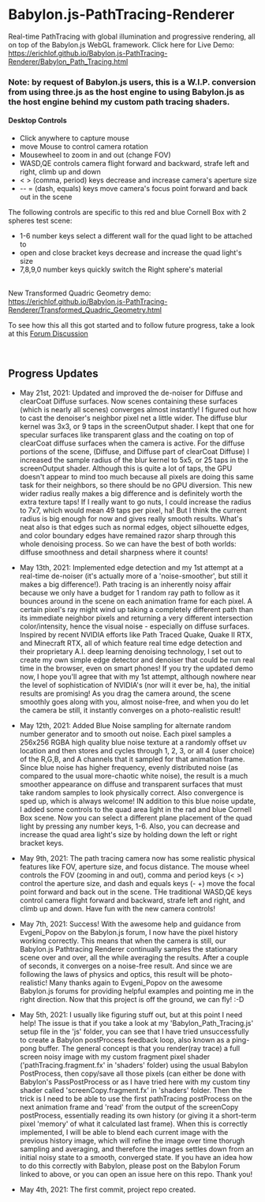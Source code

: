# Babylon.js-PathTracing-Renderer
Real-time PathTracing with global illumination and progressive rendering, all on top of the Babylon.js WebGL framework. Click here for Live Demo: https://erichlof.github.io/Babylon.js-PathTracing-Renderer/Babylon_Path_Tracing.html
<br>
<h3> Note: by request of Babylon.js users, this is a W.I.P. conversion from using three.js as the host engine to using Babylon.js as the host engine behind my custom path tracing shaders.</h3> 

<h4>Desktop Controls</h4>

* Click anywhere to capture mouse
* move Mouse to control camera rotation
* Mousewheel to zoom in and out (change FOV)
* WASD,QE controls camera flight forward and backward, strafe left and right, climb up and down
* < > (comma, period) keys decrease and increase camera's aperture size
* -- = (dash, equals) keys move camera's focus point forward and back out in the scene

The following controls are specific to this red and blue Cornell Box with 2 spheres test scene:
* 1-6 number keys select a different wall for the quad light to be attached to
* open and close bracket keys decrease and increase the quad light's size
* 7,8,9,0 number keys quickly switch the Right sphere's material
<br><br>

New Transformed Quadric Geometry demo: https://erichlof.github.io/Babylon.js-PathTracing-Renderer/Transformed_Quadric_Geometry.html 
<br>  

To see how this all this got started and to follow future progress, take a look at this [Forum Discussion](https://forum.babylonjs.com/t/path-tracing-in-babylonjs/11475/2)

<br>

<h2>Progress Updates</h2>

* May 21st, 2021: Updated and improved the de-noiser for Diffuse and clearCoat Diffuse surfaces.  Now scenes containing these surfaces (which is nearly all scenes) converges almost instantly!  I figured out how to cast the denoiser's neighbor pixel net a little wider.  The diffuse blur kernel was 3x3, or 9 taps in the screenOutput shader.  I kept that one for specular surfaces like transparent glass and the coating on top of clearCoat diffuse surfaces when the camera is active.  For the diffuse portions of the scene, (Diffuse, and Diffuse part of clearCoat Diffuse) I increased the sample radius of the blur kernel to 5x5, or 25 taps in the screenOutput shader.  Although this is quite a lot of taps, the GPU doesn't appear to mind too much because all pixels are doing this same task for their neighbors, so there should be no GPU diversion.  This new wider radius really makes a big difference and is definitely worth the extra texture taps!  If I really want to go nuts, I could increase the radius to 7x7, which would mean 49 taps per pixel, ha!  But I think the current radius is big enough for now and gives really smooth results.  What's neat also is that edges such as normal edges, object silhouette edges, and color boundary edges have remained razor sharp through this whole denoising process.  So we can have the best of both worlds: diffuse smoothness and detail sharpness where it counts!

* May 13th, 2021: Implemented edge detection and my 1st attempt at a real-time de-noiser (it's actually more of a 'noise-smoother', but still it makes a big difference!).  Path tracing is an inherently noisy affair because we only have a budget for 1 random ray path to follow as it bounces around in the scene on each animation frame for each pixel.  A certain pixel's ray might wind up taking a completely different path than its immediate neighbor pixels and returning a very different intersection color/intensity, hence the visual noise - especially on diffuse surfaces.  Inspired by recent NVIDIA efforts like Path Traced Quake, Quake II RTX, and Minecraft RTX, all of which feature real time edge detection and their proprietary A.I. deep learning denoising technology, I set out to create my own simple edge detector and denoiser that could be run real time in the browser, even on smart phones!  If you try the updated demo now, I hope you'll agree that with my 1st attempt, although nowhere near the level of sophistication of NVIDIA's (nor will it ever be, ha), the initial results are promising!  As you drag the camera around, the scene smoothly goes along with you, almost noise-free, and when you do let the camera be still, it instantly converges on a photo-realistic result! 

* May 12th, 2021: Added Blue Noise sampling for alternate random number generator and to smooth out noise.  Each pixel samples a 256x256 RGBA high quality blue noise texture at a randomly offset uv location and then stores and cycles through 1, 2, 3, or all 4 (user choice) of the R,G,B, and A channels that it sampled for that animation frame.  Since blue noise has higher frequency, evenly distributed noise (as compared to the usual more-chaotic white noise), the result is a much smoother appearance on diffuse and transparent surfaces that must take random samples to look physically correct.  Also convergence is sped up, which is always welcome!  IN addition to this blue noise update, I added some controls to the quad area light in the rad and blue Cornell Box scene.  Now you can select a different plane placement of the quad light by pressing any number keys, 1-6.  Also, you can decrease and increase the quad area light's size by holding down the left or right bracket keys. 

* May 9th, 2021: The path tracing camera now has some realistic physical features like FOV, aperture size, and focus distance.   The mouse wheel controls the FOV (zooming in and out), comma and period keys (< >) control the aperture size, and dash and equals keys (- +) move the focal point forward and back out in the scene.  THe traditional WASD,QE keys control camera flight forward and backward, strafe left and right, and climb up and down.  Have fun with the new camera controls!

* May 7th, 2021: Success!  With the awesome help and guidance from Evgeni_Popov on the Babylon.js forum, I now have the pixel history working correctly.  This means that when the camera is still, our Babylon.js Pathtracing Renderer continually samples the stationary scene over and over, all the while averaging the results.  After a couple of seconds, it converges on a noise-free result.  And since we are following the laws of physics and optics, this result will be photo-realistic!  Many thanks again to Evgeni_Popov on the awesome Babylon.js forums for providing helpful examples and pointing me in the right direction.  Now that this project is off the ground, we can fly! :-D

* May 5th, 2021: I usually like figuring stuff out, but at this point I need help!  The issue is that if you take a look at my 'Babylon_Path_Tracing.js' setup file in the 'js' folder, you can see that I have tried unsuccessfully to create a Babylon postProcess feedback loop, also known as a ping-pong buffer.  The general concept is that you render(ray trace) a full screen noisy image with my custom fragment pixel shader ('pathTracing.fragment.fx' in 'shaders' folder) using the usual Babylon PostProcess, then copy/save all those pixels (can either be done with Babylon's PassPostProcess or as I have tried here with my custom tiny shader called 'screenCopy.fragment.fx' in 'shaders' folder.  Then the trick is I need to be able to use the first pathTracing postProcess on the next animation frame and 'read' from the output of the screenCopy postProcess, essentially reading its own history (or giving it a short-term pixel 'memory' of what it calculated last frame).  When this is correctly implemented, I will be able to blend each current image with the previous history image, which will refine the image over time thorugh sampling and averaging, and therefore the images settles down from an initial noisy state to a smooth, converged state.  If you have an idea how to do this correctly with Babylon, please post on the Babylon Forum linked to above, or you can open an issue here on this repo.  Thank you!

* May 4th, 2021: The first commit, project repo created.
